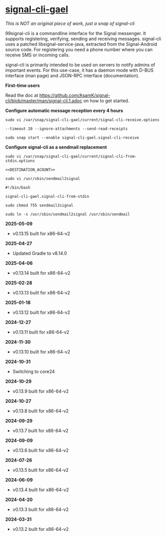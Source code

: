 # [signal-cli-gael](https://snapcraft.io/signal-cli-gael)

_This is NOT an original piece of work, just a snap of signal-cli_

99signal-cli is a commandline interface for the Signal messenger. It supports registering, verifying, sending and receiving messages. signal-cli uses a patched libsignal-service-java, extracted from the Signal-Android source code. For registering you need a phone number where you can receive SMS or incoming calls.

signal-cli is primarily intended to be used on servers to notify admins of important events. For this use-case, it has a daemon mode with D-BUS interface (man page) and JSON-RPC interface (documentation).

**First-time users**

Read the doc at https://github.com/AsamK/signal-cli/blob/master/man/signal-cli.1.adoc on how to get started.

**Configure automatic message reception every 4 hours**

`sudo vi /var/snap/signal-cli-gael/current/signal-cli-receive.options`

```
--timeout 20 --ignore-attachments --send-read-receipts
```

`sudo snap start --enable signal-cli-gael.signal-cli-receive`

**Configure signal-cli as a sendmail replacement**

`sudo vi /var/snap/signal-cli-gael/current/signal-cli-from-stdin.options`

```
<<DESTINATION_ACOUNT>>
```

`sudo vi /usr/sbin/sendmail2signal`

```
#!/bin/bash

signal-cli-gael.signal-cli-from-stdin
```

`sudo chmod 755 sendmail2signal`

`sudo ln -s /usr/sbin/sendmail2signal /usr/sbin/sendmail`

**2025-05-09**
* v0.13.15 built for x86-64-v2

**2025-04-27**
* Updated Gradle to v8.14.0

**2025-04-06**
* v0.13.14 built for x86-64-v2

**2025-02-28**
* v0.13.13 built for x86-64-v2

**2025-01-18**
* v0.13.12 built for x86-64-v2

**2024-12-27**
* v0.13.11 built for x86-64-v2

**2024-11-30**
* v0.13.10 built for x86-64-v2

**2024-10-31**
* Switching to core24

**2024-10-29**
* v0.13.9 built for x86-64-v2

**2024-10-27**
* v0.13.8 built for x86-64-v2

**2024-09-29**
* v0.13.7 built for x86-64-v2

**2024-09-09**
* v0.13.6 built for x86-64-v2

**2024-07-26**
* v0.13.5 built for x86-64-v2

**2024-06-09**
* v0.13.4 built for x86-64-v2

**2024-04-20**
* v0.13.3 built for x86-64-v2

**2024-03-31**
* v0.13.2 built for x86-64-v2
